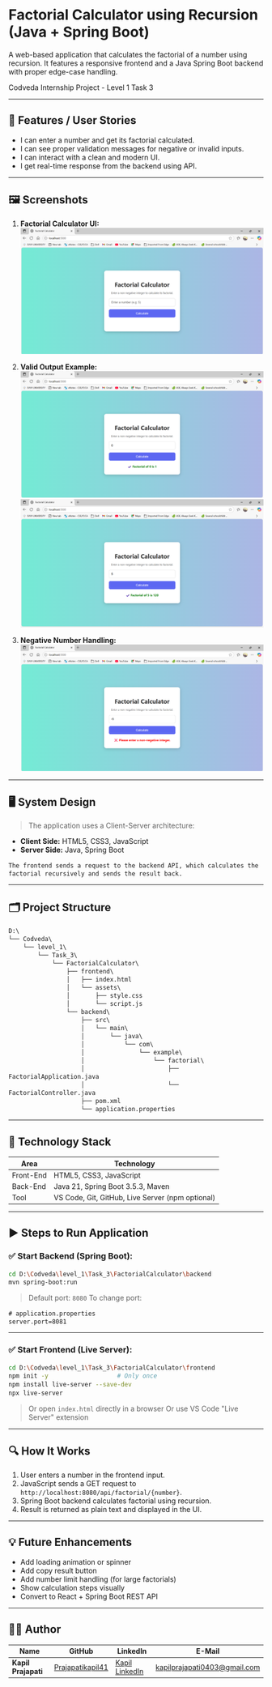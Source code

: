 
# Factorial Calculator using Recursion (Java + Spring Boot)  
A web-based application that calculates the factorial of a number using recursion. It features a responsive frontend and a Java Spring Boot backend with proper edge-case handling.


Codveda Internship Project - Level 1 Task 3

---

## 🔧 Features / User Stories

* I can enter a number and get its factorial calculated.
* I can see proper validation messages for negative or invalid inputs.
* I can interact with a clean and modern UI.
* I get real-time response from the backend using API.

---

## 🖼️ Screenshots

1. **Factorial Calculator UI:**
   ![Factorial UI](https://github.com/Prajapatikapil41/FactorialCalculator/blob/main/images/Screenshot%20(152).png?raw=true)

2. **Valid Output Example:**
   ![Valid Output](https://github.com/Prajapatikapil41/FactorialCalculator/blob/main/images/Screenshot%20(150).png?raw=true)
   ![Valid Output](https://github.com/Prajapatikapil41/FactorialCalculator/blob/main/images/Screenshot%20(149).png?raw=true)

3. **Negative Number Handling:**
   ![Error Case](https://github.com/Prajapatikapil41/FactorialCalculator/blob/main/images/Screenshot%20(153).png?raw=true)

---

## 🖥️ System Design

> The application uses a Client-Server architecture:

* **Client Side:** HTML5, CSS3, JavaScript
* **Server Side:** Java, Spring Boot

```text
The frontend sends a request to the backend API, which calculates the factorial recursively and sends the result back.
```

---

## 🗂️ Project Structure

```
D:\
└── Codveda\
    └── level_1\
        └── Task_3\
            └── FactorialCalculator\
                ├── frontend\
                │   ├── index.html
                │   └── assets\
                │       ├── style.css
                │       └── script.js
                └── backend\
                    ├── src\
                    │   └── main\
                    │       └── java\
                    │           └── com\
                    │               └── example\
                    │                   └── factorial\
                    │                       ├── FactorialApplication.java
                    │                       └── FactorialController.java
                    ├── pom.xml
                    └── application.properties
```

---

## 🧰 Technology Stack

| Area      | Technology                                       |
| --------- | ------------------------------------------------ |
| Front-End | HTML5, CSS3, JavaScript                          |
| Back-End  | Java 21, Spring Boot 3.5.3, Maven                |
| Tool      | VS Code, Git, GitHub, Live Server (npm optional) |

---

## ▶️ Steps to Run Application

### ✅ Start Backend (Spring Boot):

```bash
cd D:\Codveda\level_1\Task_3\FactorialCalculator\backend
mvn spring-boot:run
```

> Default port: `8080`
> To change port:

```properties
# application.properties
server.port=8081
```

---

### ✅ Start Frontend (Live Server):

```bash
cd D:\Codveda\level_1\Task_3\FactorialCalculator\frontend
npm init -y                   # Only once
npm install live-server --save-dev
npx live-server
```

> Or open `index.html` directly in a browser
> Or use VS Code "Live Server" extension

---

## 🔍 How It Works

1. User enters a number in the frontend input.
2. JavaScript sends a GET request to `http://localhost:8080/api/factorial/{number}`.
3. Spring Boot backend calculates factorial using recursion.
4. Result is returned as plain text and displayed in the UI.

---

## 💡 Future Enhancements

* Add loading animation or spinner
* Add copy result button
* Add number limit handling (for large factorials)
* Show calculation steps visually
* Convert to React + Spring Boot REST API

---

## 👨‍💻 Author

| Name                | GitHub                                                  | LinkedIn                                                                 | E-Mail                                                              |
| ------------------- | ------------------------------------------------------- | ------------------------------------------------------------------------ | ------------------------------------------------------------------- |
| **Kapil Prajapati** | [Prajapatikapil41](https://github.com/Prajapatikapil41) | [Kapil LinkedIn](https://www.linkedin.com/in/kapil-prajapati-7ba4b51b7/) | [kapilprajapati0403@gmail.com](mailto:kapilprajapati0403@gmail.com) |

```
